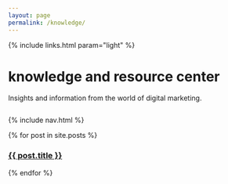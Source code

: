 ```yaml
---
layout: page
permalink: /knowledge/
---
```

<!-- hero -->
<div id="hero" class="hero hero__knowledge">
  <div class="container">
    <div class="row header-trans">
      {% include links.html param="light" %}
    </div>
    <div class="hero-content tac">
      <h1 class="hd-1">knowledge and resource center</h1>
      <p class="summary">Insights and information from the world of digital marketing.</p>
    </div>
  </div>
  <div class="skip tac">
    <a href="#content"><img src="{{ site.baseurl }}/img/i-arrow.png" alt=""></a>
  </div>
</div>
<!-- /hero -->

{% include nav.html %}


<div id="knowledge" class="mt">
  <div class="container">
    <div class="row">
      {% for post in site.posts %}
      <div class="col-md-4 mb">
        <a href="{{ site.baseurl }}{{ post.url }}">
          <div class="article article-sm tac" style="background-image:url('{{ site.baseurl }}/img/articles/{{post.image}}')">
            <h3>{{ post.title }}</h3>
          </div>
        </a>
      </div>
      {% endfor %}
    </div>
  </div>
</div>